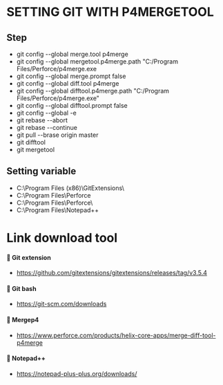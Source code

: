 # SETTING GIT WITH P4MERGETOOL
## Step
- git config --global merge.tool p4merge
- git config --global mergetool.p4merge.path "C:/Program Files/Perforce/p4merge.exe
- git config --global merge.prompt false
- git config --global diff.tool p4merge
- git config --global difftool.p4merge.path "C:/Program Files/Perforce/p4merge.exe"
- git config --global difftool.prompt false
- git config --global -e
- git rebase --abort
- git rebase --continue 
- git pull --brase origin master 
- git difftool
- git mergetool 
## Setting variable 
- C:\Program Files (x86)\GitExtensions\
- C:\Program Files\Perforce
- C:\Program Files\Perforce\
- C:\Program Files\Notepad++

# Link download tool
#### 🤝 Git extension 
- https://github.com/gitextensions/gitextensions/releases/tag/v3.5.4
#### 🤝 Git bash 
- https://git-scm.com/downloads
#### 🤝 Mergep4 
- https://www.perforce.com/products/helix-core-apps/merge-diff-tool-p4merge
#### 🤝 Notepad++ 
- https://notepad-plus-plus.org/downloads/
